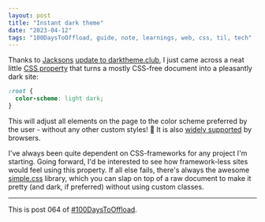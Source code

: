 ```yaml
---
layout: post
title: "Instant dark theme"
date: "2023-04-12"
tags: "100DaysToOffload, guide, note, learnings, web, css, til, tech"
---
```


Thanks to [Jacksons](https://jacksonchen666.com/) [update to darktheme.club](https://github.com/garritfra/darktheme.club/pull/79), I just came across a neat little [CSS property](https://developer.mozilla.org/en-US/docs/Web/CSS/color-scheme) that turns a mostly CSS-free document into a pleasantly dark site:

```css
:root {
  color-scheme: light dark;
}
```

This will adjust all elements on the page to the color scheme preferred by the user - without any other custom styles! 🤯 It is also [widely supported](https://caniuse.com/mdn-css_properties_color-scheme) by browsers.

I've always been quite dependent on CSS-frameworks for any project I'm starting. Going forward, I'd be interested to see how framework-less sites would feel using this property. If all else fails, there's always the awesome [simple.css](https://simplecss.org/) library, which you can slap on top of a raw document to make it pretty (and dark, if preferred) without using custom classes.

---

This is post 064 of [#100DaysToOffload](https://100daystooffload.com/).
